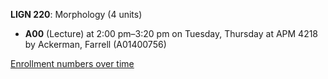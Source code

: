 **LIGN 220**: Morphology (4 units)

- **A00** (Lecture) at 2:00 pm–3:20 pm on Tuesday, Thursday at APM 4218 by Ackerman, Farrell (A01400756)

[Enrollment numbers over time](./LIGN220.tsv)
